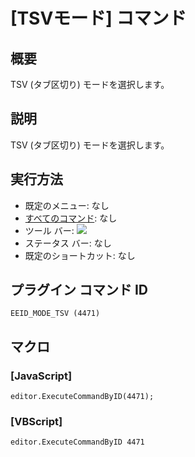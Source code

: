 # \[TSVモード\] コマンド

## 概要

TSV (タブ区切り) モードを選択します。

## 説明

TSV (タブ区切り) モードを選択します。

## 実行方法

- 既定のメニュー: なし
- [すべてのコマンド](../../glossary/allcommands): なし
- ツール バー: ![](../../images/tsv..png)
- ステータス バー: なし
- 既定のショートカット: なし

## プラグイン コマンド ID

```
EEID_MODE_TSV (4471)
```

## マクロ

### \[JavaScript\]

```
editor.ExecuteCommandByID(4471);
```

### \[VBScript\]

```
editor.ExecuteCommandByID 4471
```
